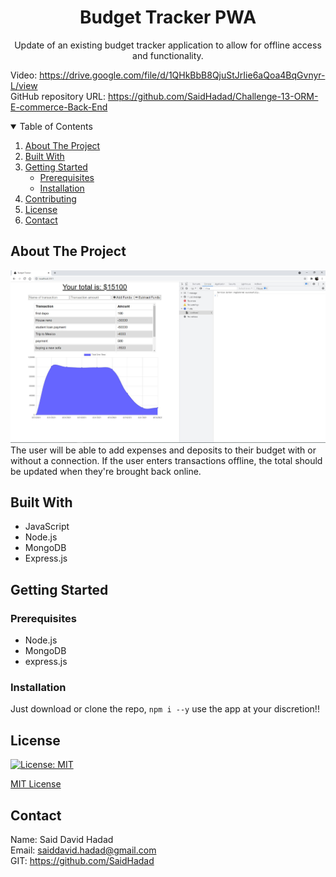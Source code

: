 <!-- PROJECT TITE -->
  <h1 align="center">Budget Tracker PWA</h1>
  
  <!-- DESCRIPTION -->
  <p align="center">
  Update of an existing budget tracker application to allow for offline access and functionality. 

  <!-- DEPLOYED LINK -->
  Video: https://drive.google.com/file/d/1QHkBbB8QjuStJrIie6aQoa4BqGvnyr-L/view
  <br>
  GitHub repository URL: https://github.com/SaidHadad/Challenge-13-ORM-E-commerce-Back-End

  <!-- TABLE OF CONTENTS -->
  <details open="open">
  <summary>Table of Contents</summary>
  <ol>
  <li><a href="#about-the-project">About The Project</a></li>
  <li><a href="#built-with">Built With</a></li>
  <li>
    <a href="#getting-started">Getting Started</a>
    <ul>
    <li><a href="#prerequisites">Prerequisites</a></li>
    <li><a href="#installation">Installation</a></li>
    </ul>
    </li>
  <li><a href="#contributing">Contributing</a></li>
  <li><a href="#license">License</a></li>
  <li><a href="#contact">Contact</a></li>
  </ol>
  </details>
  
  
  <!-- ABOUT THE PROJECT -->
  ## About The Project

  ![Budget Tracker](./assets/Capture.JPG) <br>
  The user will be able to add expenses and deposits to their budget with or without a connection. If the user enters transactions offline, the total should be updated when they're brought back online.
  
  ## Built With

  * JavaScript
  * Node.js
  * MongoDB
  * Express.js
  
  <!-- GETTING STARTED -->
  
  ## Getting Started

  ### Prerequisites

  * Node.js
  * MongoDB 
  * express.js

  ### Installation

  Just download or clone the repo, `npm i --y` use the app at your discretion!!

  <!-- CONTRIBUTING -->
    
  <!-- LICENSE -->
  
  ## License

 [![License: MIT](https://img.shields.io/badge/License-MIT-yellow.svg)](https://opensource.org/licenses/MIT)

[MIT License](https://choosealicense.com/licenses/mit/)  
  
  <!-- CONTACT -->
  
  ## Contact
  Name: Said David Hadad <br>
  Email: saiddavid.hadad@gmail.com <br>
  GIT: https://github.com/SaidHadad <br>